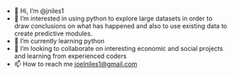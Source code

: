 - 👋 Hi, I’m @jniles1
- 👀 I’m interested in using python to explore large datasets in order to draw conclusions on what has happened and also to use existing data to create predictive modules. 
- 🌱 I’m currently learning python
- 💞️ I’m looking to collaborate on interesting economic and social projects and learning from experienced coders
- 📫 How to reach me joelniles1@gmail.com

<!---
jniles1/jniles1 is a ✨ special ✨ repository because its `README.md` (this file) appears on your GitHub profile.
You can click the Preview link to take a look at your changes.
--->
